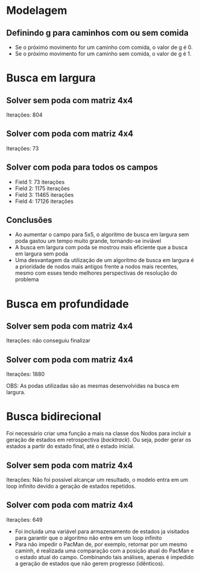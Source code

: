# Modelagem

## Definindo g para caminhos com ou sem comida

- Se o próximo movimento for um caminho com comida, o valor de g é 0.
- Se o próximo movimento for um caminho sem comida, o valor de g é 1.

# Busca em largura

## Solver sem poda com matriz 4x4

Iterações: 804

## Solver com poda com matriz 4x4

Iterações: 73

## Solver com poda para todos os campos

- Field 1: 73 iterações
- Field 2: 1175 iterações
- Field 3: 11465 iterações
- Field 4: 17126 iterações

## Conclusões

- Ao aumentar o campo para 5x5, o algoritmo de busca em largura sem poda gastou um tempo muito grande, tornando-se inviável
- A busca em largura com poda se mostrou mais eficiente que a busca em largura sem poda
- Uma desvantagem da utilização de um algoritmo de busca em largura é a prioridade de nodos mais antigos frente a nodos mais recentes, mesmo com esses tendo melhores perspectivas de resolução do problema

# Busca em profundidade

## Solver sem poda com matriz 4x4

Iterações: não conseguiu finalizar 

## Solver com poda com matriz 4x4

Iterações: 1880

OBS: As podas utilizadas são as mesmas desenvolvidas na busca em largura. 

# Busca bidirecional

Foi necessário criar uma função a mais na classe dos Nodos para incluir a geração de estados em retrospectiva (*backtrack*). Ou seja, poder gerar os estados a partir do estado final, até o estado inicial.

## Solver sem poda com matriz 4x4

Iterações: Não foi possível alcançar um resultado, o modelo entra em um loop infinito devido a geração de estados repetidos.

## Solver com poda com matriz 4x4

Iterações: 649

-  Foi incluida uma variável para armazenamento de estados ja visitados para garantir que o algoritmo não entre em um loop infinito
-  Para não impedir o PacMan de, por exemplo, retornar por um mesmo caminh, é realizada uma comparação com a posição atual do PacMan e o estado atual do campo. Combinando tais análises, apenas é impedido a geração de estados que não gerem progresso (idênticos).